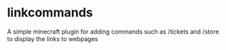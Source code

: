 # linkcommands
A simple minecraft plugin for adding commands such as /tickets and /store to display the links to webpages
